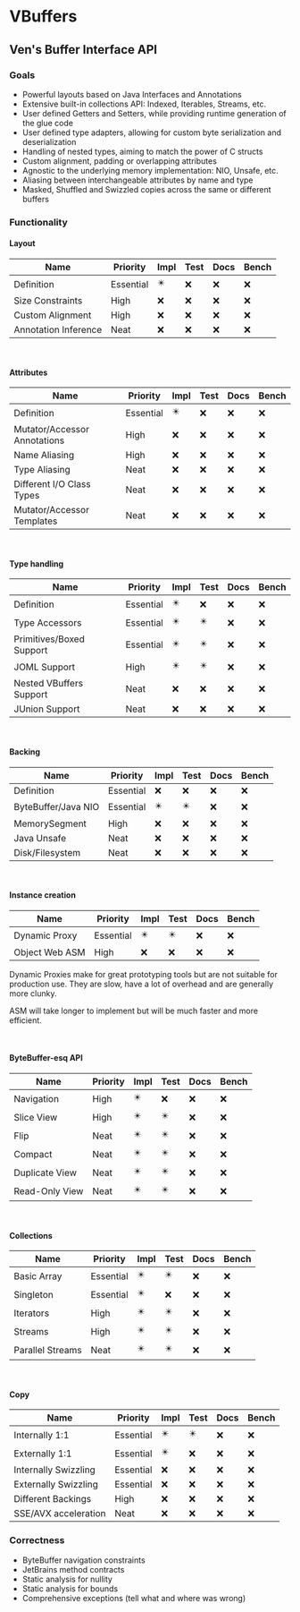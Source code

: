 # VBuffers

## Ven's Buffer Interface API

### Goals

- Powerful layouts based on Java Interfaces and Annotations
- Extensive built-in collections API: Indexed, Iterables, Streams, etc.
- User defined Getters and Setters, while providing runtime generation of the glue code
- User defined type adapters, allowing for custom byte serialization and deserialization
- Handling of nested types, aiming to match the power of C structs
- Custom alignment, padding or overlapping attributes
- Agnostic to the underlying memory implementation: NIO, Unsafe, etc.
- Aliasing between interchangeable attributes by name and type
- Masked, Shuffled and Swizzled copies across the same or different buffers

### Functionality

#### Layout

| Name                 | Priority  | Impl | Test | Docs | Bench |
|----------------------|-----------|------|------|------|-------|
| Definition           | Essential | ✴️   | ❌    | ❌    | ❌     |
| Size Constraints     | High      | ❌    | ❌    | ❌    | ❌     |
| Custom Alignment     | High      | ❌    | ❌    | ❌    | ❌     |
| Annotation Inference | Neat      | ❌    | ❌    | ❌    | ❌     |

<br>

#### Attributes

| Name                         | Priority  | Impl | Test | Docs | Bench |
|------------------------------|-----------|------|------|------|-------|
| Definition                   | Essential | ✴️   | ❌    | ❌    | ❌     |
| Mutator/Accessor Annotations | High      | ❌    | ❌    | ❌    | ❌     |
| Name Aliasing                | High      | ❌    | ❌    | ❌    | ❌     |
| Type Aliasing                | Neat      | ❌    | ❌    | ❌    | ❌     |
| Different I/O Class Types    | Neat      | ❌    | ❌    | ❌    | ❌     |
| Mutator/Accessor Templates   | Neat      | ❌    | ❌    | ❌    | ❌     |

<br>

#### Type handling

| Name                     | Priority  | Impl | Test | Docs | Bench |
|--------------------------|-----------|------|------|------|-------|
| Definition               | Essential | ✴️   | ❌    | ❌    | ❌     |
| Type Accessors           | Essential | ✴️   | ✴️   | ❌    | ❌     |
| Primitives/Boxed Support | Essential | ✴️   | ✴️   | ❌    | ❌     |
| JOML Support             | High      | ✴️   | ✴️   | ❌    | ❌     |
| Nested VBuffers Support  | Neat      | ❌    | ❌    | ❌    | ❌     |
| JUnion Support           | Neat      | ❌    | ❌    | ❌    | ❌     |

<br>

#### Backing

| Name                | Priority  | Impl | Test | Docs | Bench |
|---------------------|-----------|------|------|------|-------|
| Definition          | Essential | ❌    | ❌    | ❌    | ❌     |
| ByteBuffer/Java NIO | Essential | ✴️   | ✴️   | ❌    | ❌     |
| MemorySegment       | High      | ❌    | ❌    | ❌    | ❌     |
| Java Unsafe         | Neat      | ❌    | ❌    | ❌    | ❌     |
| Disk/Filesystem     | Neat      | ❌    | ❌    | ❌    | ❌     |

<br>

#### Instance creation

| Name           | Priority  | Impl | Test | Docs | Bench |
|----------------|-----------|------|------|------|-------|
| Dynamic Proxy  | Essential | ✴️   | ✴️   | ❌    | ❌     |
| Object Web ASM | High      | ❌    | ❌    | ❌    | ❌     |

Dynamic Proxies make for great prototyping tools but are not suitable for production use.
They are slow, have a lot of overhead and are generally more clunky.

ASM will take longer to implement but will be much faster and more efficient.

<br>

#### ByteBuffer-esq API

| Name           | Priority | Impl | Test | Docs | Bench |
|----------------|----------|------|------|------|-------|
| Navigation     | High     | ✴️   | ❌    | ❌    | ❌     |
| Slice View     | High     | ✴️   | ✴️   | ❌    | ❌     |
| Flip           | Neat     | ✴️   | ✴️   | ❌    | ❌     |
| Compact        | Neat     | ✴️   | ✴️   | ❌    | ❌     |
| Duplicate View | Neat     | ✴️   | ✴️   | ❌    | ❌     |
| Read-Only View | Neat     | ✴️   | ✴️   | ❌    | ❌     |

<br>

#### Collections

| Name             | Priority  | Impl | Test | Docs | Bench |
|------------------|-----------|------|------|------|-------|
| Basic Array      | Essential | ✴️   | ✴️   | ❌    | ❌     |
| Singleton        | Essential | ✴️   | ❌    | ❌    | ❌     |
| Iterators        | High      | ✴️   | ✴️   | ❌    | ❌     |
| Streams          | High      | ✴️   | ✴️   | ❌    | ❌     |
| Parallel Streams | Neat      | ✴️   | ✴️   | ❌    | ❌     |

<br>

#### Copy

| Name                 | Priority  | Impl | Test | Docs | Bench |
|----------------------|-----------|------|------|------|-------|
| Internally 1:1       | Essential | ✴️   | ✴️   | ❌    | ❌     |
| Externally 1:1       | Essential | ✴️   | ❌    | ❌    | ❌     |
| Internally Swizzling | Essential | ❌    | ❌    | ❌    | ❌     |
| Externally Swizzling | Essential | ❌    | ❌    | ❌    | ❌     |
| Different Backings   | High      | ❌    | ❌    | ❌    | ❌     |
| SSE/AVX acceleration | Neat      | ❌    | ❌    | ❌    | ❌     |

### Correctness

- ByteBuffer navigation constraints
- JetBrains method contracts
- Static analysis for nullity
- Static analysis for bounds
- Comprehensive exceptions (tell what and where was wrong)